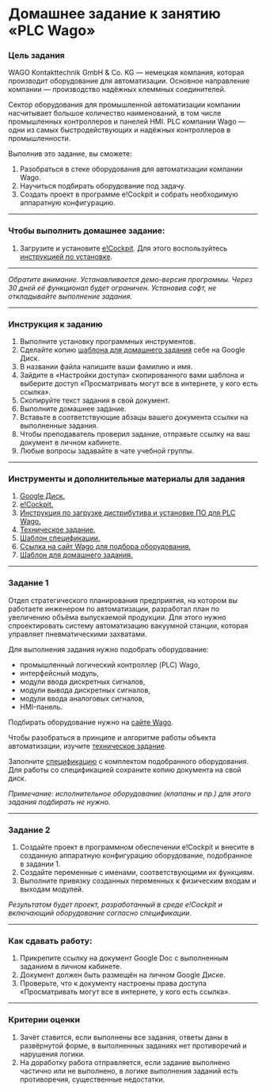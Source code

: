 # Домашнее задание к занятию «PLC Wago»### Цель заданияWAGO Kontakttechnik GmbH & Co. KG — немецкая компания, которая производит оборудование для автоматизации. Основное направление компании — производство надёжных клеммных соединителей. Сектор оборудования для промышленной автоматизации компании насчитывает большое количество наименований, в том числе промышленных контроллеров и панелей HMI. PLC компании Wago — одни из самых быстродействующих и надёжных контроллеров в промышленности.Выполнив это задание, вы сможете:1. Разобраться в стеке оборудования для автоматизации компании Wago.2. Научиться подбирать оборудование под задачу.3. Создать проект в программе e!Cockpit и собрать необходимую аппаратную конфигурацию.-----### Чтобы выполнить домашнее задание:1. Загрузите и установите [e!Cockpit](https://www.wago.com/global/automation-technology/discover-software/ecockpit-engineering-software). Для этого воспользуйтесь [инструкцией по установке](https://docs.google.com/presentation/d/1_OaCEODsBy4Re2Y8Echh7JpJKZ6uEyyfcZrBSPSRVC4/edit?usp=sharing).-----*Обратите внимание. Устанавливается демо-версия программы. Через 30 дней её функционал будет ограничен. Установив софт, не откладывайте выполнение задания.*-----### Инструкция к заданию1. Выполните установку программных инструментов.2. Сделайте копию [шаблона для домашнего задания](https://docs.google.com/document/d/17kl35EpBplwteWl4ABYH6b-lVh-haEjYc_dVQlai4AQ/edit?usp=sharing) себе на Google Диск.3. В названии файла напишите ваши фамилию и имя.4. Зайдите в «Настройки доступа» скопированного вами шаблона и выберите доступ «Просматривать могут все в интернете, у кого есть ссылка».5. Скопируйте текст задания в свой документ.6. Выполните домашнее задание.7. Вставьте в соответствующие абзацы вашего документа ссылки на выполненные задания.8. Чтобы преподаватель проверил задание, отправьте ссылку на ваш документ в личном кабинете.9. Любые вопросы задавайте в чате учебной группы.-----### Инструменты и дополнительные материалы для задания1. [Google Диск.](https://drive.google.com/drive/my-drive)2. [e!Cockpit.](https://www.wago.com/global/automation-technology/discover-software/ecockpit-engineering-software)3. [Инструкция по загрузке дистрибутива и установке ПО для PLC Wago.](https://docs.google.com/presentation/d/1_OaCEODsBy4Re2Y8Echh7JpJKZ6uEyyfcZrBSPSRVC4/edit?usp=sharing)4. [Техническое задание.](https://docs.google.com/document/d/1gHAzZ46aFw-KZi1Q6PSppUt9n3q1l1I8Im0_u9tvE0Y/edit?usp=sharing)5. [Шаблон спецификации.](https://docs.google.com/spreadsheets/d/1_dL_SjSLYplCc31x77owlD_Espv2Uh46QPZm7E5NCz0/edit?usp=sharing)6. [Ссылка на сайт Wago для подбора оборудования.](https://www.wago.com/global/products)5. [Шаблон для домашнего задания.](https://docs.google.com/document/d/17kl35EpBplwteWl4ABYH6b-lVh-haEjYc_dVQlai4AQ/edit?usp=sharing)-----### Задание 1Отдел стратегического планирования предприятия, на котором вы работаете инженером по автоматизации, разработал план по увеличению объёма выпускаемой продукции. Для этого нужно спроектировать систему автоматизацию вакуумной станции, которая управляет пневматическими захватами.Для выполнения задания нужно подобрать оборудование:- промышленный логический контроллер (PLC) Wago,- интерфейсный модуль,- модули ввода дискретных сигналов,- модули вывода дискретных сигналов,- модули ввода аналоговых сигналов,- HMI-панель.Подбирать оборудование нужно на [сайте Wago](https://www.wago.com/global/products).Чтобы разобраться в принципе и алгоритме работы объекта автоматизации, изучите [техническое задание](https://docs.google.com/document/d/1gHAzZ46aFw-KZi1Q6PSppUt9n3q1l1I8Im0_u9tvE0Y/edit?usp=sharing).Заполните [спецификацию](https://docs.google.com/spreadsheets/d/1_dL_SjSLYplCc31x77owlD_Espv2Uh46QPZm7E5NCz0/edit?usp=sharing) с комплектом подобранного оборудования. Для работы со спецификацией сохраните копию документа на свой диск.*Примечание: исполнительное оборудование (клапаны и пр.) для этого задания подбирать не нужно.*-----### Задание 21. Создайте проект в программном обеспечении e!Cockpit и внесите в созданную аппаратную конфигурацию оборудование, подобранное в задании 1. 2. Создайте переменные с именами, соответствующими их функциям.3. Выполните привязку созданных переменных к физическим входам и выходам модулей.*Результатом будет проект, разработанный в среде e!Cockpit и включающий оборудование согласно спецификации*. -----### Как сдавать работу:1. Прикрепите ссылку на документ Google Doc с выполненным заданием в личном кабинете.2. Документ должен быть размещён на личном Google Диске.3. Проверьте, что к документу настроены права доступа «Просматривать могут все в интернете, у кого есть ссылка».-----### Критерии оценки1. Зачёт ставится, если выполнены все задания, ответы даны в развёрнутой форме, в выполненных заданиях нет противоречий и нарушения логики.2. На доработку работа отправляется, если задание выполнено частично или не выполнено, в логике выполнения заданий есть противоречия, существенные недостатки.